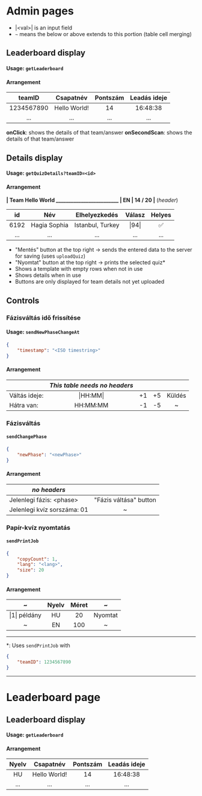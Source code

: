 # Admin pages

* |\<val>| is an input field
* `~` means the below or above extends to this portion (table cell merging)

## Leaderboard display

#### Usage: `getLeaderboard`

#### Arrangement

|   teamID   |   Csapatnév  | Pontszám | Leadás ideje |
| :--------: | :----------: | :------: | :----------: |
| 1234567890 | Hello World! |    14    |   16:48:38   |
|     ...    |      ...     |    ...   |      ...     |

**onClick**: shows the details of that team/answer
**onSecondScan**: shows the details of that team/answer

## Details display

#### Usage: `getQuizDetails?teamID=<id>`

#### Arrangement

**| Team Hello World \_\_\_\_\_\_\_\_\_\_\_\_\_\_\_\_\_\_\_\_\_\_\_\_\_ | EN | 14 / 20 |** (*header*)

|  id  |      Név     |   Elhelyezkedés  | Válasz | Helyes |
| :--: | :----------: | :--------------: | :----: | :----: |
| 6192 | Hagia Sophia | Istanbul, Turkey | \|94\| |    ✅   |
|  ... |      ...     |        ...       |   ...  |   ...  |

* "Mentés" button at the top right → sends the entered data to the server for saving (uses `uploadQuiz`)
* "Nyomtat" button at the top right → prints the selected quiz\*
* Shows a template with empty rows when not in use
* Shows details when in use
* Buttons are only displayed for team details not yet uploaded

## Controls

### Fázisváltás idő frissítése

#### Usage: `sendNewPhaseChangeAt`

```json
{
    "timestamp": "<ISO timestring>"
}
```

#### Arrangement

|               | *This table needs no headers* |     |     |        |
| ------------- | :---------------------------: | :-: | :-: | :----: |
| Váltás ideje: |           \|HH\:MM\|          |  +1 |  +5 | Küldés |
| Hátra van:    |           HH\:MM\:MM          |  -1 |  -5 |   \~   |

### Fázisváltás

#### `sendChangePhase`

```json
{
    "newPhase": "<newPhase>"
}
```

#### Arrangement

| *no headers*                |                        |
| --------------------------- | :--------------------: |
| Jelenlegi fázis: \<phase>   | "Fázis váltása" button |
| Jelenlegi kvíz sorszáma: 01 |           \~           |

### Papír-kvíz nyomtatás

#### `sendPrintJob`

```json
{
    "copyCount": 1,
    "lang": "<lang>",
    "size": 20
}
```

#### Arrangement

|       \~      | Nyelv | Méret |    \~   |
| :-----------: | :---: | :---: | :-----: |
| \|1\| példány |   HU  |   20  | Nyomtat |
|       \~      |   EN  |  100  |    \~   |

---

\*: Uses `sendPrintJob` with

```json
{
    "teamID": 1234567890
}
```

---

# Leaderboard page

## Leaderboard display

#### Usage: `getLeaderboard`

#### Arrangement

| Nyelv |   Csapatnév  | Pontszám | Leadás ideje |
| :---: | :----------: | :------: | :----------: |
|   HU  | Hello World! |    14    |   16:48:38   |
|  ...  |      ...     |    ...   |      ...     |


